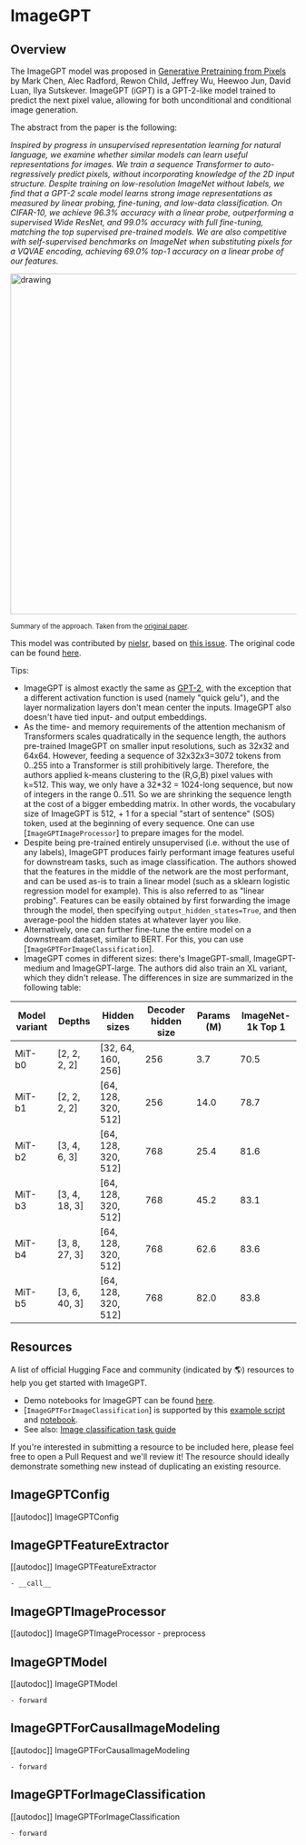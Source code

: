<!--Copyright 2021 The HuggingFace Team. All rights reserved.

Licensed under the Apache License, Version 2.0 (the "License"); you may not use this file except in compliance with the
License. You may obtain a copy of the License at

http://www.apache.org/licenses/LICENSE-2.0

Unless required by applicable law or agreed to in writing, software distributed under the License is distributed on an
"AS IS" BASIS, WITHOUT WARRANTIES OR CONDITIONS OF ANY KIND, either express or implied. See the License for the

⚠️ Note that this file is in Markdown but contain specific syntax for our doc-builder (similar to MDX) that may not be
rendered properly in your Markdown viewer.

specific language governing permissions and limitations under the License. -->

# ImageGPT

## Overview

The ImageGPT model was proposed in [Generative Pretraining from Pixels](https://openai.com/blog/image-gpt) by Mark
Chen, Alec Radford, Rewon Child, Jeffrey Wu, Heewoo Jun, David Luan, Ilya Sutskever. ImageGPT (iGPT) is a GPT-2-like
model trained to predict the next pixel value, allowing for both unconditional and conditional image generation.

The abstract from the paper is the following:

*Inspired by progress in unsupervised representation learning for natural language, we examine whether similar models
can learn useful representations for images. We train a sequence Transformer to auto-regressively predict pixels,
without incorporating knowledge of the 2D input structure. Despite training on low-resolution ImageNet without labels,
we find that a GPT-2 scale model learns strong image representations as measured by linear probing, fine-tuning, and
low-data classification. On CIFAR-10, we achieve 96.3% accuracy with a linear probe, outperforming a supervised Wide
ResNet, and 99.0% accuracy with full fine-tuning, matching the top supervised pre-trained models. We are also
competitive with self-supervised benchmarks on ImageNet when substituting pixels for a VQVAE encoding, achieving 69.0%
top-1 accuracy on a linear probe of our features.*

<img src="https://huggingface.co/datasets/huggingface/documentation-images/resolve/main/imagegpt_architecture.png"
alt="drawing" width="600"/>

<small> Summary of the approach. Taken from the [original paper](https://cdn.openai.com/papers/Generative_Pretraining_from_Pixels_V2.pdf). </small>

This model was contributed by [nielsr](https://huggingface.co/nielsr), based on [this issue](https://github.com/openai/image-gpt/issues/7). The original code can be found
[here](https://github.com/openai/image-gpt).

Tips:

- ImageGPT is almost exactly the same as [GPT-2](gpt2), with the exception that a different activation
  function is used (namely "quick gelu"), and the layer normalization layers don't mean center the inputs. ImageGPT
  also doesn't have tied input- and output embeddings.
- As the time- and memory requirements of the attention mechanism of Transformers scales quadratically in the sequence
  length, the authors pre-trained ImageGPT on smaller input resolutions, such as 32x32 and 64x64. However, feeding a
  sequence of 32x32x3=3072 tokens from 0..255 into a Transformer is still prohibitively large. Therefore, the authors
  applied k-means clustering to the (R,G,B) pixel values with k=512. This way, we only have a 32*32 = 1024-long
  sequence, but now of integers in the range 0..511. So we are shrinking the sequence length at the cost of a bigger
  embedding matrix. In other words, the vocabulary size of ImageGPT is 512, + 1 for a special "start of sentence" (SOS)
  token, used at the beginning of every sequence. One can use [`ImageGPTImageProcessor`] to prepare
  images for the model.
- Despite being pre-trained entirely unsupervised (i.e. without the use of any labels), ImageGPT produces fairly
  performant image features useful for downstream tasks, such as image classification. The authors showed that the
  features in the middle of the network are the most performant, and can be used as-is to train a linear model (such as
  a sklearn logistic regression model for example). This is also referred to as "linear probing". Features can be
  easily obtained by first forwarding the image through the model, then specifying `output_hidden_states=True`, and
  then average-pool the hidden states at whatever layer you like.
- Alternatively, one can further fine-tune the entire model on a downstream dataset, similar to BERT. For this, you can
  use [`ImageGPTForImageClassification`].
- ImageGPT comes in different sizes: there's ImageGPT-small, ImageGPT-medium and ImageGPT-large. The authors did also
  train an XL variant, which they didn't release. The differences in size are summarized in the following table:

| **Model variant** | **Depths** | **Hidden sizes** | **Decoder hidden size** | **Params (M)** | **ImageNet-1k Top 1** |
|---|---|---|---|---|---|
| MiT-b0 | [2, 2, 2, 2] | [32, 64, 160, 256] | 256 | 3.7 | 70.5 |
| MiT-b1 | [2, 2, 2, 2] | [64, 128, 320, 512] | 256 | 14.0 | 78.7 |
| MiT-b2 | [3, 4, 6, 3] | [64, 128, 320, 512] | 768 | 25.4 | 81.6 |
| MiT-b3 | [3, 4, 18, 3] | [64, 128, 320, 512] | 768 | 45.2 | 83.1 |
| MiT-b4 | [3, 8, 27, 3] | [64, 128, 320, 512] | 768 | 62.6 | 83.6 |
| MiT-b5 | [3, 6, 40, 3] | [64, 128, 320, 512] | 768 | 82.0 | 83.8 |

## Resources

A list of official Hugging Face and community (indicated by 🌎) resources to help you get started with ImageGPT.

<PipelineTag pipeline="image-classification"/>

- Demo notebooks for ImageGPT can be found [here](https://github.com/NielsRogge/Transformers-Tutorials/tree/master/ImageGPT).
- [`ImageGPTForImageClassification`] is supported by this [example script](https://github.com/huggingface/transformers/tree/main/examples/pytorch/image-classification) and [notebook](https://colab.research.google.com/github/huggingface/notebooks/blob/main/examples/image_classification.ipynb).
- See also: [Image classification task guide](../tasks/image_classification)

If you're interested in submitting a resource to be included here, please feel free to open a Pull Request and we'll review it! The resource should ideally demonstrate something new instead of duplicating an existing resource.

## ImageGPTConfig

[[autodoc]] ImageGPTConfig

## ImageGPTFeatureExtractor

[[autodoc]] ImageGPTFeatureExtractor

    - __call__

## ImageGPTImageProcessor

[[autodoc]] ImageGPTImageProcessor
    - preprocess

## ImageGPTModel

[[autodoc]] ImageGPTModel

    - forward

## ImageGPTForCausalImageModeling

[[autodoc]] ImageGPTForCausalImageModeling

    - forward

## ImageGPTForImageClassification

[[autodoc]] ImageGPTForImageClassification

    - forward

